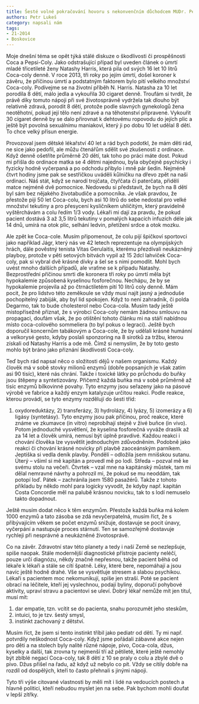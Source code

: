 ```yaml
---
title: Šesté volné pokračování hovoru s nekonvenčním důchodcem MUDr. Petrem Lukešem
authors: Petr Lukeš
category: napsali nám
tags: 
- 21-2014
- Boskovice
---
```

Moje dnešní téma se opět týká stálé diskuze o škodlivosti či prospěšnosti Coca a Pepsi-Coly. Jako odstrašující případ byl uveden článek o úmrtí mladé třicetileté ženy Natashy Harris, která pila od svých 16 let 10 litrů Coca-coly denně. V roce 2013, tři roky po jejím úmrtí, došel koroner k závěru, že příčinou úmrtí a podstatným faktorem bylo pití velkého množství Coca-coly. Podívejme se na životní příběh N. Harris. Natasha za 10 let porodila 8 dětí, málo jedla a vykouřila 30 cigaret denně. Troufám si tvrdit, že právě díky tomuto nápoji při své životosprávně vydržela tak dlouho být relativně zdravá, porodit 8 dětí, protože podle slavných gynekologů žena neotěhotní, pokud její tělo není zdravé a na těhotenství připravené. Vykouřit 30 cigaret denně by se dalo přirovnat k dehtovému ropovodu do jejích plic a ještě být povolná sexuálnímu maniakovi, který ji po dobu 10 let udělal 8 dětí. To chce velký přísun energie.

Provozoval jsem dětské lékařství 40 let a rád bych podotkl, že mám děti rád, ne sice jako pedofil, ale můžu čtenářům sdělit své zkušenosti z ordinace. Když denně ošetříte průměrně 20 dětí, tak toho po práci máte dost. Pokud mi přišla do ordinace matka se 4 dětmi najednou, byla obyčejně psychicky i fyzicky hodně vyčerpaná a po odchodu přibylo i mně pár šedin. Nejméně čtvrt hodiny jsme pak se sestřičkou uváděli kůlničku na dřevo zpět na naši ordinaci. Náš stát, když se narodí trojčata, čtyřčata či paterčata, přidělí matce nejméně dvě pomocnice. Nedovedu si představit, že bych na 8 dětí byl sám bez nějakého životabudiče a pomocníka. Je však pravdou, že přestože piji 50 let Coca-colu, bych asi 10 litrů do sebe nedostal pro velké množství tekutiny a pro přesycení kysličníkem uhličitým, který pravidelně vyštěrchávám a colu ředím 1/3 vody. Lékaři mi dají za pravdu, že pokud pacient dostává 3 až 3,5 litrů tekutiny v pomalých kapacích infuzích déle jak 14 dnů, umírá na otok plic, selhání ledvin, přetížení srdce a otok mozku. 

Ale zpět ke Coca-cole. Musím připomenout, že colu pijí špičkoví sportovci jako například Jágr, který nás ve 42 letech reprezentuje na olympijských hrách, dále pověstný tenista Vitas Gerulaitis, kterému přezdívali neukázněný playboy, protože v pěti setových bitvách vypil až 15 2dcl lahviček Coca-coly, pak si vybral dvě krásné dívky a šel se s nimi pomodlit. Mohl bych uvést mnoho dalších případů, ale vraťme se k případu Natashy. Bezprostřední příčinou smrti dle koronera tři roky po úmrtí měla být hypokalemie způsobená kyselinou fosforečnou. Nechápu, že by se hypokalemie projevila až po čtrnáctiletém pití 10 litrů coly denně. Mám pocit, že pro lidstvo této zeměkoule se vždy musí najít jasný a jednoduše pochopitelný zabiják, aby byl lid spokojen. Když to není zahradník, či polda Degarmo, tak to bude cholesterol nebo Coca-cola. Musím tady ještě místopřísežně přiznat, že s výrobci Coca-coly nemám žádnou smlouvu na propagaci, doufám však, že po otištění tohoto článku mi na stáří nabídnou místo coca-colového sommeliera (to byl pokus o legraci). Ještě bych doporučil koncernům tabákovým a Coca-cole, že by udělali krásné humánní a velkorysé gesto, kdyby poslali sponzoring na 8 sirotků za tržbu, kterou získali od Natashy Harris a ode mě. Čímž si nemyslím, že by toto gesto mohlo být bráno jako přiznání škodlivosti Coca-coly. 

Teď bych rád napsal něco o složitosti dějů v našem organismu. Každý člověk má v sobě stovky milionů enzymů (dobře popsaných je však zatím asi 90 tisíc), které nás chrání. Takže i toxické látky po průchodu do buňky jsou štěpeny a syntetizovány. Přičemž každá buňka má v sobě průměrně až tisíc enzymů bílkovinné povahy. Tyto enzymy jsou seřazeny jako na pásové výrobě ve fabrice a každý enzym katalyzuje určitou reakci. Podle reakce, kterou provádí, se tyto enzymy rozdělují do šesti tříd:

1) oxydoreduktázy, 2) transferázy, 3) hydrolázy, 4) lyázy, 5) izomerázy a 6) ligásy (syntetásy). Tyto enzymy jsou pak příčinou, proč reakce, které známe ve zkumavce (in vitro) neprobíhají stejně v živé buňce (in vivo). Potom jednoduché vysvětlení, že kyselina fosforečná vyváže draslík až za 14 let a člověk umírá, nemusí být úplně pravdivé. Každou reakci i chování člověka lze vysvětlit jednoduchým zdůvodněním. Podobně jako reakci či chování krásné novicky při plavbě zaoceánským parníkem. Jeptiška si vedla deník plavby. Pondělí – odložila jsem mnišskou sutanu. Úterý – všiml si mě kapitán a provedl mě po lodi. Středa – pozval mě ke svému stolu na večeři. Čtvrtek – vzal mne na kapitánský můstek, tam mi dělal nemravné návrhy a pohrozil mi, že pokud se mu neoddám, tak potopí loď. Pátek – zachránila jsem 1580 pasažérů. Takže z tohoto příkladu by někdo mohl para logicky vyvodit, že kdyby např. kapitán Costa Concordie měl na palubě krásnou novicku, tak to s lodí nemuselo takto dopadnout. 

Ještě musím dodat něco k těm enzymům. Přestože každá buňka má kolem 1000 enzymů a tato zásoba se zdá nevyčerpatelná, musím říct, že s přibývajícím věkem se počet enzymů snižuje, dostavuje se pocit únavy, vyčerpání a nastupuje proces stárnutí. Ten se samozřejmě dostavuje rychleji při nesprávné a neukázněné životosprávě. 

Co na závěr. Zdravotní stav této planety a tedy i naší Země se nezlepšuje, spíše naopak. Stále modernější diagnostické přístroje pacienty neléčí, pouze určí diagnózu,  někdy značně nepřesnou, takže pacient běhá od lékaře k lékaři a stále se cítí špatně. Léky, které bere, nepomáhají a jsou navíc ještě hodně drahé. Vše se vysvětluje stresem a slabou psychikou. Lékaři s pacientem moc nekomunikují, spíše jen straší. Poté se pacient obrací na léčitele, kteří jej vyslechnou, podají byliny, doporučí pohybové aktivity, upraví stravu a pacientovi se uleví. Dobrý lékař nemůže mít jen titul, musí mít:

1) dar empatie, tzn. vcítit se do pacienta, snahu porozumět jeho steskům,
2) intuici, to je tzv. šestý smysl, 
3) instinkt zachovaný z dětství.

Musím říct, že jsem si tento instinkt tříbil jako pediatr od dětí. Ty mi např. potvrdily neškodnost Coca-coly. Když jsme pořádali zábavné akce nejen pro děti a na stolech byly nalité různé nápoje, pivo, Coca-cola, džus, kyselky a další, tak zrovna ty nejmenší tří až pětileté, které ještě nemohly být zblblé negací Coca-coly, tak 8 dětí z 10 se praly o colu a zbylé dvě o pivo. Džus přišel na řadu, až když už nebylo co pít. Vždy se cítily dobře na rozdíl od dospělých, kteří to často přehnali s jinými nápoji. 

Tyto tři výše citované vlastnosti by měli mít i lidé na vedoucích postech a  hlavně politici, kteří nebudou myslet jen na sebe. Pak bychom mohli doufat v lepší zítřky. 


